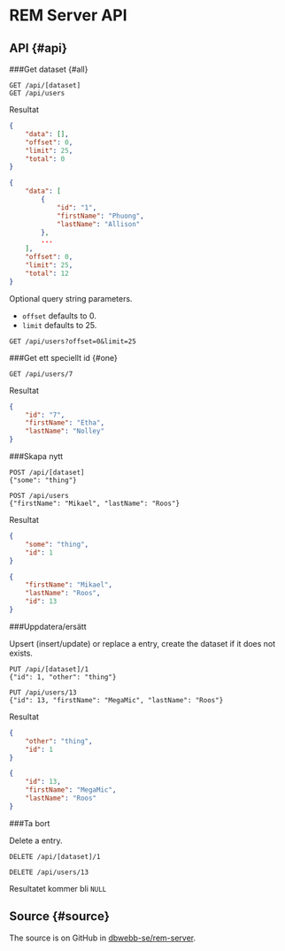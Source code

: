 REM Server API
===========================================

API {#api}
-------------------------------------------

###Get dataset {#all}

```text
GET /api/[dataset]
GET /api/users
```

Resultat

```json
{
    "data": [],
    "offset": 0,
    "limit": 25,
    "total": 0
}

{
    "data": [
        {
            "id": "1",
            "firstName": "Phuong",
            "lastName": "Allison"
        },
        ...
    ],
    "offset": 0,
    "limit": 25,
    "total": 12
}
```

Optional query string parameters.

* `offset` defaults to 0.
* `limit` defaults to 25.

```text
GET /api/users?offset=0&limit=25
```



###Get ett speciellt id {#one}

```text
GET /api/users/7
```

Resultat

```json
{
    "id": "7",
    "firstName": "Etha",
    "lastName": "Nolley"
}
```



###Skapa nytt


```text
POST /api/[dataset]
{"some": "thing"}

POST /api/users
{"firstName": "Mikael", "lastName": "Roos"}
```

Resultat

```json
{
    "some": "thing",
    "id": 1
}

{
    "firstName": "Mikael",
    "lastName": "Roos",
    "id": 13
}
```



###Uppdatera/ersätt

Upsert (insert/update) or replace a entry, create the dataset if it does not exists.

```text
PUT /api/[dataset]/1
{"id": 1, "other": "thing"}

PUT /api/users/13
{"id": 13, "firstName": "MegaMic", "lastName": "Roos"}
```
Resultat

```json
{
    "other": "thing",
    "id": 1
}

{
    "id": 13,
    "firstName": "MegaMic",
    "lastName": "Roos"
}
```



###Ta bort

Delete a entry.

```text
DELETE /api/[dataset]/1

DELETE /api/users/13
```

Resultatet kommer bli `NULL`



Source {#source}
-------------------------------------------

The source is on GitHub in [dbwebb-se/rem-server](https://github.com/dbwebb-se/rem-server).
